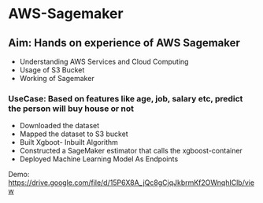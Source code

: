 # AWS-Sagemaker

## Aim: Hands on experience of AWS Sagemaker
* Understanding AWS Services and Cloud Computing
* Usage of S3 Bucket
* Working of Sagemaker

### UseCase: Based on features like age, job, salary etc, predict the person will buy house or not

* Downloaded the dataset
* Mapped the dataset to S3 bucket
* Built Xgboot- Inbuilt Algorithm
* Constructed a SageMaker estimator that calls the xgboost-container
* Deployed Machine Learning Model As Endpoints

Demo: https://drive.google.com/file/d/15P6X8A_jQc8gCjqJkbrmKf2OWnqhIClb/view
